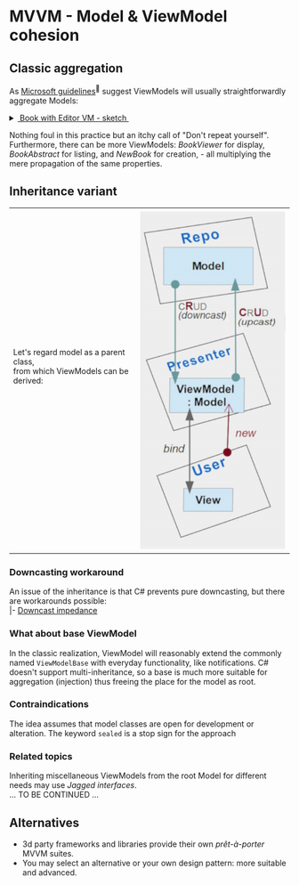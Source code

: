 # MVVM - Model & ViewModel cohesion

## Classic aggregation

As [Microsoft guidelines](https://docs.microsoft.com/en-us/archive/msdn-magazine/2009/february/patterns-wpf-apps-with-the-model-view-viewmodel-design-pattern)<sup>🔗</sup> suggest ViewModels will usually straightforwardly aggregate Models:

<details>
<summary><ins>&nbsp;Book with Editor VM - sketch&nbsp;</ins></summary>
&nbsp;

```csharp
  namespace Models;
  class Book
  {
      uint required Isbn { get; init; }
      string Title { get; set; }
      // ........................................
  }
```
```csharp
  namespace ViewModels;
  class BookEditor : ViewModelBase
  {
     private Models.Book _model = // ... anyhow supplied or injected
     
     string Isbn => string.Format(ISBN_GROUP, _model.Isbn), // fictitious format provider;
  
     string Title {
        get => _model.Title;
        set { _model.Title = value; OnPropertyChanged(); }
     }
    // ........................................
  }
  ```
</details>

Nothing foul in this practice but an itchy call of "Don't repeat yourself". Furthermore, there can be more ViewModels: *BookViewer* for display, *BookAbstract* for listing, and *NewBook* for creation, - all multiplying the mere propagation of the same properties.

## Inheritance variant

|   |  |
| ------------- | ------------- |
| Let's regard model as a parent class, <br/>from which ViewModels can be derived:<br/><br/><br/><br/>| ![VModel cohesion diagram](../../_rsc/images/MVP_vm-model-cohesion.jpg)  |

### Downcasting workaround

An issue of the inheritance is that C# prevents pure downcasting, but there are workarounds possible:\
|- [Downcast impedance](../cs-downcast_impedance.md)

### What about base ViewModel

In the classic realization, ViewModel will reasonably extend the commonly named `ViewModelBase` with everyday functionality, like notifications. 
C# doesn't support multi-inheritance, so a base is much more suitable for aggregation (injection) thus freeing the place for the model as root. 

### Contraindications

The idea assumes that model classes are open for development or alteration. The keyword `sealed` is a stop sign for the approach

### Related topics

Inheriting miscellaneous ViewModels from the root Model for different needs may use _Jagged interfaces_.\
... TO BE CONTINUED ...

## Alternatives

+ 3d party frameworks and libraries provide their own _prêt-à-porter_ MVVM suites. 
+ You may select an alternative or your own design pattern: more suitable and advanced.
